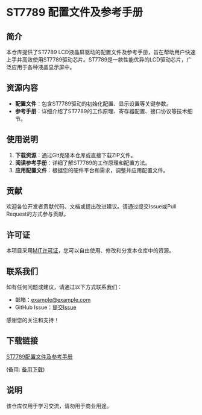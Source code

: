 # ST7789 配置文件及参考手册

## 简介
本仓库提供了ST7789 LCD液晶屏驱动的配置文件及参考手册，旨在帮助用户快速上手并高效使用ST7789驱动芯片。ST7789是一款性能优异的LCD驱动芯片，广泛应用于各种液晶显示屏中。

## 资源内容
- **配置文件**：包含ST7789驱动的初始化配置、显示设置等关键参数。
- **参考手册**：详细介绍了ST7789的工作原理、寄存器配置、接口协议等技术细节。

## 使用说明
1. **下载资源**：通过Git克隆本仓库或直接下载ZIP文件。
2. **阅读参考手册**：详细了解ST7789的工作原理和配置方法。
3. **应用配置文件**：根据您的硬件平台和需求，调整并应用配置文件。

## 贡献
欢迎各位开发者贡献代码、文档或提出改进建议。请通过提交Issue或Pull Request的方式参与贡献。

## 许可证
本项目采用[MIT许可证](LICENSE)，您可以自由使用、修改和分发本仓库中的资源。

## 联系我们
如有任何问题或建议，请通过以下方式联系我们：
- 邮箱：[example@example.com](mailto:example@example.com)
- GitHub Issue：[提交Issue](https://github.com/your-repo/issues)

感谢您的关注和支持！

## 下载链接
[ST7789配置文件及参考手册](https://pan.quark.cn/s/4abf765703e2) 

(备用: [备用下载](https://pan.baidu.com/s/1tf0BS64OPWjYZInfIbuRqA?pwd=1234))

## 说明

该仓库仅用于学习交流，请勿用于商业用途。

